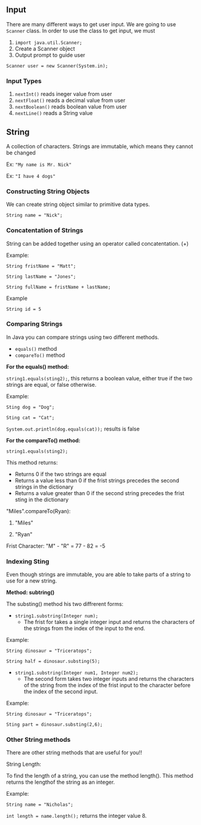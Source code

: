 ## Input
There are many different ways to get user input. We are going to use `Scanner` class.
In order to use the class to get input, we must

1. `import java.util.Scanner;`
2. Create a Scanner object
3. Output prompt to guide user

`Scanner user = new Scanner(System.in);`

### Input Types
1. `nextInt()` reads ineger value from user 
2. `nextFloat()` reads a decimal value from user
3. `nextBoolean()` reads boolean value from user
4. `nextLine()` reads a String value

## String
A collection of characters. Strings are immutable,  which means they cannot be changed

Ex: `"My name is Mr. Nick"`

Ex: `"I have 4 dogs"`

### Constructing String Objects

We can create string object similar to primitive data types.

`String name = "Nick";`

### Concatentation of Strings

String can be added  together using an operator called concatentation. (+)

Example:

`String fristName = "Matt";`

`String lastName = "Jones";`

`String fullName = fristName + lastName;`

Example

`String id = 5`

### Comparing Strings

In Java you can compare strings using two different methods.
- `equals()` method
- `compareTo()` method

**For the equals() method:**

`string1.equals(sting2);`, this returns a boolean value, either true if the two strings are equal, or false otherwise.

Example: 

`Sting dog = "Dog";`

`Sting cat = "Cat";`

`System.out.println(dog.equals(cat));` results is false

**For the compareTo() method:**

`string1.equals(sting2);`

This method returns: 
- Returns 0 if the two strings are equal
- Returns a value less than 0 if the frist strings precedes the second strings in the dictionary 
- Returns a value greater than 0 if the second string precedes the frist sting in the dictionary

"Miles".compareTo(Ryan):

1. "Miles"

2. "Ryan"

Frist Character: "M" - "R" = 77 - 82 = -5

### Indexing Sting

Even though strings are immutable, you are able to take parts of a string to use for a new string.

**Method: subtring()**

The substing() method his two diffrerent forms:
- `string1.substring(Integer num);`
  - The frist for takes a single integer input and returns the characters of the strings from the index of the input to the end.

Example:

`String dinosaur = "Triceratops";`

`String half = dinosaur.substing(5);`

- `string1.substring(Integer num1, Integer num2);`
  - The second form takes two integer inputs and returns the characters of the string from the index of the frist input to the character before the index of the second input.
  
Example: 

`String dinosaur = "Triceratops";`

`Sting part = dinosaur.substing(2,6);`

### Other String methods

There are other string methods that are useful for you!!

String Length:

To find the length of a string, you can use the method length(). This method returns the lengthof the string as an integer.

Example:

`String name = "Nicholas";`

`int length = name.length();` returns the integer value 8.